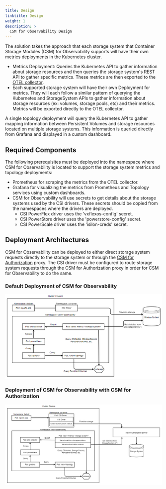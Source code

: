 ```yaml
---
title: Design
linktitle: Design
weight: 1
description: >
  CSM for Observability Design
---
```


The solution takes the approach that each storage system that Container Storage Modules (CSM) for Observability supports will have their own metrics deployments in the Kubernetes cluster.

- Metrics Deployment: Queries the Kubernetes API to gather information about storage resources and then queries the storage system's REST API to gather specific metrics. These metrics are then exported to the [OTEL collector](https://github.com/open-telemetry/opentelemetry-collector).
- Each supported storage system will have their own Deployment for metrics. They will each follow a similar pattern of querying the Kubernetes and StorageSystem APIs to gather information about storage resources (ex: volumes, storage pools, etc) and their metrics. Metrics will be exported directly to the OTEL collector.

A single topology deployment will query the Kubernetes API to gather mapping information between Persistent Volumes and storage resources located on multiple storage systems. This information is queried directly from Grafana and displayed in a custom dashboard.

## Required Components

The following prerequisites must be deployed into the namespace where CSM for Observability is located to support the storage system metrics and topology deployments:

- Prometheus for scraping the metrics from the OTEL collector.
- Grafana for visualizing the metrics from Prometheus and Topology services using custom dashboards.
- CSM for Observability will use secrets to get details about the storage systems used by the CSI drivers. These secrets should be copied from the namespaces where the drivers are deployed. 
  - CSI PowerFlex driver uses the 'vxflexos-config' secret. 
  - CSI PowerStore driver uses the 'powerstore-config' secret. 
  - CSI PowerScale driver uses the 'isilon-creds' secret.

## Deployment Architectures

CSM for Observability can be deployed to either direct storage system requests directly to the storage system or through the [CSM for Authorization](../../authorization) proxy.  The CSI driver must be configured to route storage system requests through the CSM for Authorization proxy in order for CSM for Observability to do the same.

### Default Deployment of CSM for Observability

![Default Deployment](../obs_architecture1.png)

### Deployment of CSM for Observability with CSM for Authorization

![CSM for Observability with CSM for Authorization](../obs_architecture2.png)
